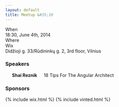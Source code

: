 ```yaml
---
layout: default
title: Meetup &#35;10
---
```


<div class="row">
  <div class="two columns">When</div>
  <div class="ten columns strong">18:30, June 4th, 2014</div>
</div>
<div class="row">
  <div class="two columns">Where</div>
  <div class="ten columns strong">
    Wix<br />
    Didžioji g. 33/Rūdininkų g. 2, 3rd floor, Vilnius<br />
  </div>
</div>

<h3>Speakers</h3>
<div class="row">
  <div class="six columns">
    <div class="three columns">
      <div class="gravatar">
        <a href="https://twitter.com/shai_reznik">
          <img src="https://avatars2.githubusercontent.com/u/1430726?s=70" alt="">
        </a>
      </div>
    </div>
    <div class="nine columns">
      <strong>Shai Reznik</strong>
      <div>
        18 Tips For The Angular Architect
      </div>
    </div>
  </div>
</div>

<h3>Sponsors</h3>
<div class="row">
  <div class="ten columns">
    {% include wix.html %}
    {% include vinted.html %}
  </div>
</div>

